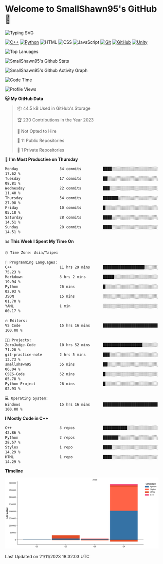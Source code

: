 # Welcome to SmallShawn95's GitHub 👋

![Typing SVG](https://readme-typing-svg.demolab.com/?lines=print("Hello,+world");cout+>>+"Hello,+world!"&center=true&size=22)

<!--
![GitHub User's Stars](https://img.shields.io/github/stars/smallshawn95?color=orange&label=Stars&labelColor=yellow)
![GitHub Followers](https://img.shields.io/github/followers/smallshawn95?color=orange&label=Followers&labelColor=FFDBAC)
-->

<!-- https://shields.io/, https://simpleicons.org/ -->
[![C++](https://img.shields.io/badge/-C++-00599C?style=flat-square&logo=cplusplus)](https://cplusplus.com/)
[![Python](https://img.shields.io/badge/-Python-3776AB?style=flat-square&logo=python&logoColor=ffffff)](https://www.python.org/)
![HTML](https://img.shields.io/badge/-HTML-E34F26?style=flat-square&logo=html5&logoColor=ffffff)
![CSS](https://img.shields.io/badge/-CSS-1572B6?style=flat-square&logo=css3)
![JavaScript](https://img.shields.io/badge/-JavaScript-F7DF1E?style=flat-square&logo=javascript&logoColor=ffffff)
[![Git](https://img.shields.io/badge/-Git-f05032?style=flat-square&logo=git&logoColor=ffffff)](https://git-scm.com/)
[![GitHub](https://img.shields.io/badge/-GitHub-181717?style=flat-square&logo=github)](https://github.com/)
[![Unity](https://img.shields.io/badge/-Unity-000000?style=flat-square&logo=unity)](https://unity.com/)

![Top Lanuages](https://github-readme-stats.vercel.app/api/top-langs/?username=smallshawn95&theme=holi&layout=donut)

![SmallShawn95's Github Stats](https://github-readme-stats.vercel.app/api?username=smallshawn95&theme=holi&show_icons=true&include_all_commits=true)

![SmallShawn95's Github Activity Graph](https://github-readme-activity-graph.vercel.app/graph?username=smallshawn95&theme=tokyo-night)

<!-- ![SmallShawn95's WakaTime Stats](https://github-readme-stats.vercel.app/api/wakatime?username=smallshawn95) -->
<!-- ![Repositorie Card](https://github-readme-stats.vercel.app/api/pin/?username=smallshawn95&repo=Python-Discord-Bot-Course&theme=holi) -->
<!-- ![Repositorie Card](https://github-readme-stats.vercel.app/api/pin/?username=smallshawn95&repo=ZeroJudge-Code&theme=holi) -->

<!--START_SECTION:waka-->
![Code Time](http://img.shields.io/badge/Code%20Time-387%20hrs%2038%20mins-blue)

![Profile Views](http://img.shields.io/badge/Profile%20Views-154-blue)

**🐱 My GitHub Data** 

> 📦 44.5 kB Used in GitHub's Storage 
 > 
> 🏆 230 Contributions in the Year 2023
 > 
> 🚫 Not Opted to Hire
 > 
> 📜 11 Public Repositories 
 > 
> 🔑 1 Private Repositories 
 > 
📅 **I'm Most Productive on Thursday** 

```text
Monday                   34 commits          ████░░░░░░░░░░░░░░░░░░░░░   17.62 % 
Tuesday                  17 commits          ██░░░░░░░░░░░░░░░░░░░░░░░   08.81 % 
Wednesday                22 commits          ███░░░░░░░░░░░░░░░░░░░░░░   11.40 % 
Thursday                 54 commits          ███████░░░░░░░░░░░░░░░░░░   27.98 % 
Friday                   10 commits          █░░░░░░░░░░░░░░░░░░░░░░░░   05.18 % 
Saturday                 28 commits          ████░░░░░░░░░░░░░░░░░░░░░   14.51 % 
Sunday                   28 commits          ████░░░░░░░░░░░░░░░░░░░░░   14.51 % 
```


📊 **This Week I Spent My Time On** 

```text
🕑︎ Time Zone: Asia/Taipei

💬 Programming Languages: 
C++                      11 hrs 29 mins      ███████████████████░░░░░░   75.23 % 
Markdown                 3 hrs 2 mins        █████░░░░░░░░░░░░░░░░░░░░   19.94 % 
Python                   26 mins             █░░░░░░░░░░░░░░░░░░░░░░░░   02.93 % 
JSON                     15 mins             ░░░░░░░░░░░░░░░░░░░░░░░░░   01.70 % 
YAML                     1 min               ░░░░░░░░░░░░░░░░░░░░░░░░░   00.17 % 

🔥 Editors: 
VS Code                  15 hrs 16 mins      █████████████████████████   100.00 % 

🐱‍💻 Projects: 
ZeroJudge-Code           10 hrs 52 mins      ██████████████████░░░░░░░   71.20 % 
git-practice-note        2 hrs 5 mins        ███░░░░░░░░░░░░░░░░░░░░░░   13.73 % 
smallshawn95             55 mins             ██░░░░░░░░░░░░░░░░░░░░░░░   06.04 % 
CSES-Code                52 mins             █░░░░░░░░░░░░░░░░░░░░░░░░   05.78 % 
Python-Project           26 mins             █░░░░░░░░░░░░░░░░░░░░░░░░   02.93 % 

💻 Operating System: 
Windows                  15 hrs 16 mins      █████████████████████████   100.00 % 
```

**I Mostly Code in C++** 

```text
C++                      3 repos             ███████████░░░░░░░░░░░░░░   42.86 % 
Python                   2 repos             ███████░░░░░░░░░░░░░░░░░░   28.57 % 
Stylus                   1 repo              ████░░░░░░░░░░░░░░░░░░░░░   14.29 % 
HTML                     1 repo              ████░░░░░░░░░░░░░░░░░░░░░   14.29 % 
```



**Timeline**

![Lines of Code chart](https://raw.githubusercontent.com/smallshawn95/smallshawn95/main/assets/bar_graph.png)


 Last Updated on 21/11/2023 18:32:03 UTC
<!--END_SECTION:waka-->

<!--
**smallshawn95/smallshawn95** is a ✨ _special_ ✨ repository because its `README.md` (this file) appears on your GitHub profile.

- 🔭 I’m currently working on ...
- 🌱 I’m currently learning ...
- 👯 I’m looking to collaborate on ...
- 🤔 I’m looking for help with ...
- 💬 Ask me about ...
- 📫 How to reach me: ...
- 😄 Pronouns: ...
- ⚡ Fun fact: ...
-->
